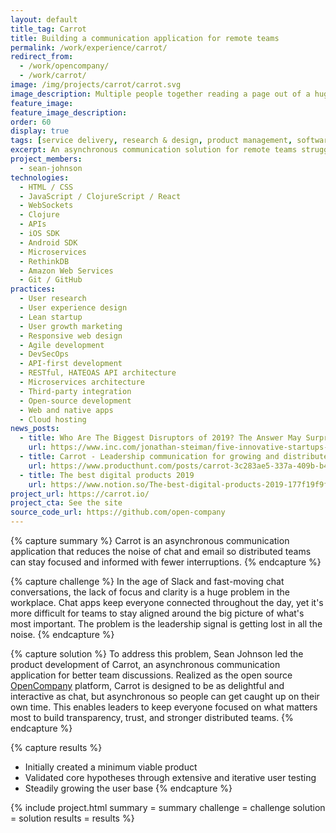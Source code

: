```yaml
---
layout: default
title_tag: Carrot
title: Building a communication application for remote teams
permalink: /work/experience/carrot/
redirect_from:
  - /work/opencompany/
  - /work/carrot/
image: /img/projects/carrot/carrot.svg
image_description: Multiple people together reading a page out of a huge newsletter.
feature_image:
feature_image_description:
order: 60
display: true
tags: [service delivery, research & design, product management, software delivery, apis, sean johnson]
excerpt: An asynchronous communication solution for remote teams struggling to maintain focus on what matters most.
project_members:
  - sean-johnson
technologies:
  - HTML / CSS
  - JavaScript / ClojureScript / React
  - WebSockets
  - Clojure
  - APIs
  - iOS SDK
  - Android SDK
  - Microservices
  - RethinkDB
  - Amazon Web Services
  - Git / GitHub
practices:
  - User research
  - User experience design
  - Lean startup
  - User growth marketing
  - Responsive web design
  - Agile development
  - DevSecOps
  - API-first development
  - RESTful, HATEOAS API architecture
  - Microservices architecture
  - Third-party integration
  - Open-source development
  - Web and native apps
  - Cloud hosting
news_posts:
  - title: Who Are The Biggest Disruptors of 2019? The Answer May Surprise You
    url: https://www.inc.com/jonathan-steiman/five-innovative-startups-to-watch-in-2019.html
  - title: Carrot - Leadership communication for growing and distributed teams
    url: https://www.producthunt.com/posts/carrot-3c283ae5-337a-409b-b48f-72f15dbcc454
  - title: The best digital products 2019
    url: https://www.notion.so/The-best-digital-products-2019-177f19f9f8e448ffa4e605089a071935
project_url: https://carrot.io/
project_cta: See the site
source_code_url: https://github.com/open-company
---
```


{% capture summary %}
Carrot is an asynchronous communication application that reduces the noise of chat and
email so distributed teams can stay focused and informed with fewer interruptions.
{% endcapture %}

{% capture challenge %}
In the age of Slack and fast-moving chat conversations, the lack of focus
and clarity is a huge problem in the workplace. Chat apps keep everyone
connected throughout the day, yet it's more difficult for teams to stay
aligned around the big picture of what's most important. The problem is
the leadership signal is getting lost in all the noise.
{% endcapture %}

{% capture solution %}
To address this problem, Sean Johnson led the product development of Carrot,
an asynchronous communication application for better team discussions.
Realized as the open source <a href="https://github.com/open-company">OpenCompany</a>
platform, Carrot is designed to be as delightful and interactive as chat, but
asynchronous so people can get caught up on their own time. This enables leaders
to keep everyone focused on what matters most to build transparency, trust, and
stronger distributed teams.
{% endcapture %}

{% capture results %}
- Initially created a minimum viable product
- Validated core hypotheses through extensive and iterative user testing
- Steadily growing the user base
{% endcapture %}

{% include project.html
  summary = summary
  challenge = challenge
  solution = solution
  results = results
%}
